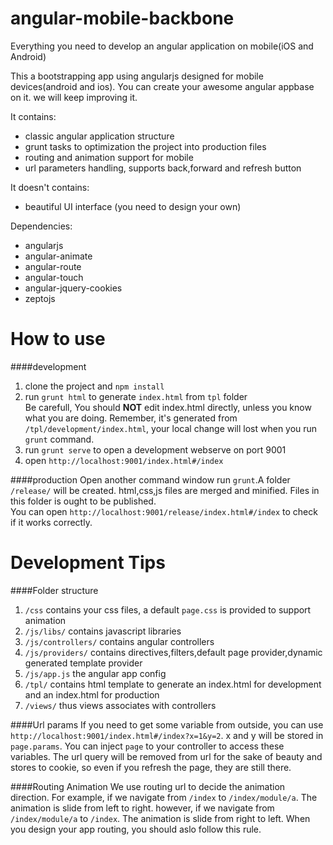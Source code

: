 angular-mobile-backbone
========================

Everything you need to develop an angular application on mobile(iOS and Android)

This a bootstrapping app using angularjs designed for mobile devices(android and ios). You can create your awesome angular appbase on it. we will keep improving it.

It contains:
* classic angular application structure
* grunt tasks to optimization the project into production files
* routing and animation support for mobile
* url parameters handling, supports back,forward and refresh button

It doesn't contains:
* beautiful UI interface (you need to design your own)

Dependencies:
* angularjs
* angular-animate
* angular-route
* angular-touch
* angular-jquery-cookies
* zeptojs

How to use
==========

####development
1. clone the project and `npm install`
2. run `grunt html` to generate `index.html` from `tpl` folder  
Be carefull, You should **NOT** edit index.html directly, unless you know what you are doing. Remember, it's generated from `/tpl/development/index.html`, your local change will lost when you run `grunt` command.
3. run `grunt serve` to open a development webserve on port 9001
4. open `http://localhost:9001/index.html#/index`

####production
Open another command window run `grunt`.A folder `/release/` will be created. html,css,js files are merged and minified.
Files in this folder is ought to be published.  
You can open `http://localhost:9001/release/index.html#/index` to check if it works correctly.

Development Tips
================

####Folder structure
1. `/css`              contains your css files, a default `page.css` is provided to support animation
2. `/js/libs/`         contains javascript libraries
3. `/js/controllers/`  contains angular controllers
4. `/js/providers/`    contains directives,filters,default page provider,dynamic generated template provider
5. `/js/app.js`        the angular app config
6. `/tpl/`             contains html template to generate an index.html for development and an index.html for production
7. `/views/`           thus views associates with controllers

####Url params
If you need to get some variable from outside, you can use `http://localhost:9001/index.html#/index?x=1&y=2`. x and y will be stored in `page.params`. You can inject `page` to your controller to access these variables. The url query will be removed from url for the sake of beauty and stores to cookie, so even if you refresh the page, they are still there.

####Routing Animation
We use routing url to decide the animation direction. For example, if we navigate from `/index` to `/index/module/a`. The animation is slide from left to right. however, if we navigate from `/index/module/a` to `/index`. The animation is slide from right to left. When you design your app routing, you should aslo follow this rule.
